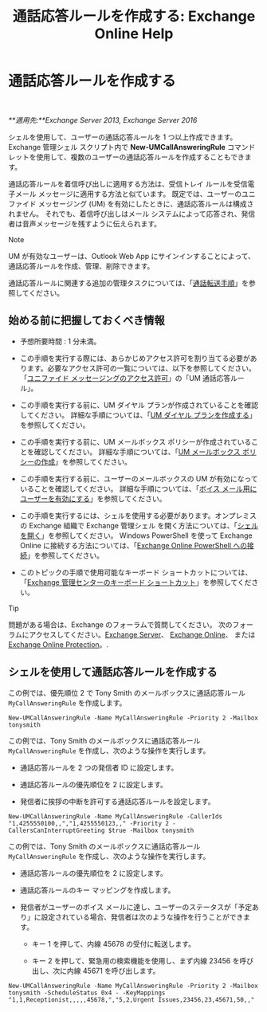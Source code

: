 ﻿---
title: '通話応答ルールを作成する: Exchange Online Help'
TOCTitle: 通話応答ルールを作成する
ms:assetid: 0976f8f2-3449-44f1-b0d1-20c91622e827
ms:mtpsurl: https://technet.microsoft.com/ja-jp/library/JJ898495(v=EXCHG.150)
ms:contentKeyID: 51407499
ms.date: 05/22/2018
mtps_version: v=EXCHG.150
ms.translationtype: HT
---

# 通話応答ルールを作成する

 

_**適用先:**Exchange Server 2013, Exchange Server 2016_

シェルを使用して、ユーザーの通話応答ルールを 1 つ以上作成できます。 Exchange 管理シェル スクリプト内で **New-UMCallAnsweringRule** コマンドレットを使用して、複数のユーザーの通話応答ルールを作成することもできます。

通話応答ルールを着信呼び出しに適用する方法は、受信トレイ ルールを受信電子メール メッセージに適用する方法と似ています。 既定では、ユーザーのユニファイド メッセージング (UM) を有効にしたときに、通話応答ルールは構成されません。 それでも、着信呼び出しはメール システムによって応答され、発信者は音声メッセージを残すように伝えられます。


> [!NOTE]
> UM が有効なユーザーは、Outlook Web App にサインインすることによって、通話応答ルールを作成、管理、削除できます。



通話応答ルールに関連する追加の管理タスクについては、「[通話転送手順](forwarding-calls-procedures-exchange-2013-help.md)」を参照してください。

## 始める前に把握しておくべき情報

  - 予想所要時間 : 1 分未満。

  - この手順を実行する際には、あらかじめアクセス許可を割り当てる必要があります。必要なアクセス許可の一覧については、以下を参照してください。「[ユニファイド メッセージングのアクセス許可](unified-messaging-permissions-exchange-2013-help.md)」の「UM 通話応答ルール」。

  - この手順を実行する前に、UM ダイヤル プランが作成されていることを確認してください。 詳細な手順については、「[UM ダイヤル プランを作成する](create-a-um-dial-plan-exchange-2013-help.md)」を参照してください。

  - この手順を実行する前に、UM メールボックス ポリシーが作成されていることを確認してください。 詳細な手順については、「[UM メールボックス ポリシーの作成](create-a-um-mailbox-policy-exchange-2013-help.md)」を参照してください。

  - この手順を実行する前に、ユーザーのメールボックスの UM が有効になっていることを確認してください。 詳細な手順については、「[ボイス メール用にユーザーを有効にする](enable-a-user-for-voice-mail-exchange-2013-help.md)」を参照してください。

  - この手順を実行するには、シェルを使用する必要があります。オンプレミスの Exchange 組織で Exchange 管理シェル を開く方法については、「[シェルを開く](https://technet.microsoft.com/ja-jp/library/dd638134\(v=exchg.150\))」を参照してください。 Windows PowerShell を使って Exchange Online に接続する方法については、「[Exchange Online PowerShell への接続](https://go.microsoft.com/fwlink/p/?linkid=396554)」を参照してください。

  - このトピックの手順で使用可能なキーボード ショートカットについては、「[Exchange 管理センターのキーボード ショートカット](keyboard-shortcuts-in-the-exchange-admin-center-exchange-online-protection-help.md)」を参照してください。


> [!TIP]
> 問題がある場合は、Exchange のフォーラムで質問してください。 次のフォーラムにアクセスしてください。<A href="https://go.microsoft.com/fwlink/p/?linkid=60612">Exchange Server</A>、 <A href="https://go.microsoft.com/fwlink/p/?linkid=267542">Exchange Online</A>、 または <A href="https://go.microsoft.com/fwlink/p/?linkid=285351">Exchange Online Protection</A>。.



## シェルを使用して通話応答ルールを作成する

この例では、優先順位 2 で Tony Smith のメールボックスに通話応答ルール `MyCallAnsweringRule` を作成します。

    New-UMCallAnsweringRule -Name MyCallAnsweringRule -Priority 2 -Mailbox tonysmith

この例では、Tony Smith のメールボックスに通話応答ルール `MyCallAnsweringRule` を作成し、次のような操作を実行します。

  - 通話応答ルールを 2 つの発信者 ID に設定します。

  - 通話応答ルールの優先順位を 2 に設定します。

  - 発信者に挨拶の中断を許可する通話応答ルールを設定します。

<!-- end list -->

    New-UMCallAnsweringRule -Name MyCallAnsweringRule -CallerIds "1,4255550100,,","1,4255550123,," -Priority 2 -CallersCanInterruptGreeting $true -Mailbox tonysmith

この例では、Tony Smith のメールボックスに通話応答ルール `MyCallAnsweringRule` を作成し、次のような操作を実行します。

  -  
    通話応答ルールの優先順位を 2 に設定します。

  -  
    通話応答ルールのキー マッピングを作成します。

  -  
    発信者がユーザーのボイス メールに達し、ユーザーのステータスが「予定あり」に設定されている場合、発信者は次のような操作を行うことができます。
    
      - キー 1 を押して、内線 45678 の受付に転送します。
    
      - キー 2 を押して、緊急用の検索機能を使用し、まず内線 23456 を呼び出し、次に内線 45671 を呼び出します。

<!-- end list -->

    New-UMCallAnsweringRule -Name MyCallAnsweringRule -Priority 2 -Mailbox tonysmith -ScheduleStatus 0x4 - -KeyMappings "1,1,Receptionist,,,,,45678,","5,2,Urgent Issues,23456,23,45671,50,,"

